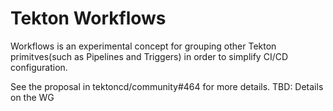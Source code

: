 # Tekton Workflows

Workflows is an experimental concept for grouping other Tekton primitves(such as Pipelines and Triggers) in order to simplify CI/CD configuration. 

See the proposal in tektoncd/community#464 for more details.
TBD: Details on the WG
